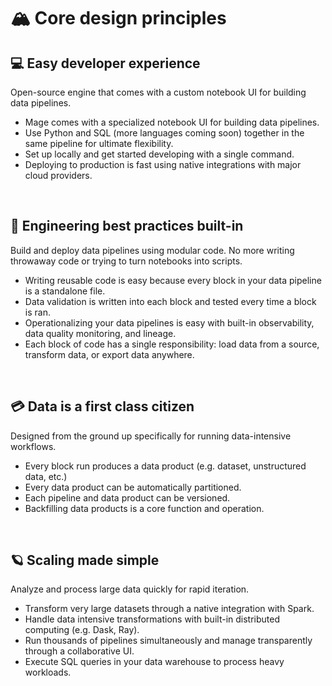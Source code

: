 # 🏔️ Core design principles

## 💻 Easy developer experience
Open-source engine that comes with a custom notebook UI for building data pipelines.

- Mage comes with a specialized notebook UI for building data pipelines.
- Use Python and SQL (more languages coming soon) together in the same pipeline for ultimate flexibility.
- Set up locally and get started developing with a single command.
- Deploying to production is fast using native integrations with major cloud providers.

<br />

## 🚢 Engineering best practices built-in
Build and deploy data pipelines using modular code. No more writing throwaway code or trying to turn notebooks into scripts.

- Writing reusable code is easy because every block in your data pipeline is a standalone file.
- Data validation is written into each block and tested every time a block is ran.
- Operationalizing your data pipelines is easy with built-in observability, data quality monitoring, and lineage.
- Each block of code has a single responsibility: load data from a source, transform data, or export data anywhere.

<br />

## 💳 Data is a first class citizen
Designed from the ground up specifically for running data-intensive workflows.

- Every block run produces a data product (e.g. dataset, unstructured data, etc.)
- Every data product can be automatically partitioned.
- Each pipeline and data product can be versioned.
- Backfilling data products is a core function and operation.

<br />

## 🪐 Scaling made simple
Analyze and process large data quickly for rapid iteration.

- Transform very large datasets through a native integration with Spark.
- Handle data intensive transformations with built-in distributed computing (e.g. Dask, Ray).
- Run thousands of pipelines simultaneously and manage transparently through a collaborative UI.
- Execute SQL queries in your data warehouse to process heavy workloads.

<br />
